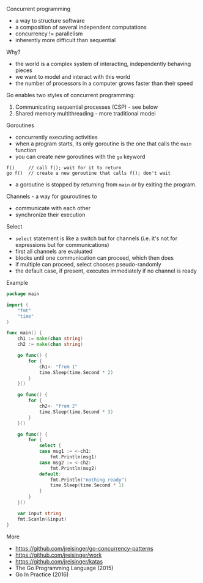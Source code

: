 Concurrent programming

* a way to structure software
* a composition of several independent computations
* concurrency != parallelism
* inherently more difficult than sequential

Why?

* the world is a complex system of interacting, independently behaving pieces
* we want to model and interact with this world
* the number of processors in a computer grows faster than their speed

Go enables two styles of concurrent programming:

1. Communicating sequential processes (CSP) - see below
2. Shared memory multithreading - more traditional model

Goroutines

* concurrently executing activities
* when a program starts, its only goroutine is the one that calls the `main` function
* you can create new goroutines with the `go` keyword

```
f()     // call f(); wait for it to return
go f()  // create a new goroutine that calls f(); don't wait
```

* a goroutine is stopped by returning from `main` or by exiting the program.

Channels - a way for gouroutines to

* communicate with each other
* synchronize their execution

Select

* `select` statement is like a switch but for channels (i.e. it's not for expressions but for communications)
* first all channels are evaluated
* blocks until one communication can proceed, which then does
* if multiple can proceed, select chooses pseudo-randomly
* the default case, if present, executes immediately if no channel is ready

Example

```go
package main

import (
    "fmt"
    "time"
)

func main() {
    ch1 := make(chan string)
    ch2 := make(chan string)

    go func() {
        for {
            ch1<- "from 1"
            time.Sleep(time.Second * 2)
        }
    }()

    go func() {
        for {
            ch2<- "from 2"
            time.Sleep(time.Second * 3)
        }
    }()

    go func() {
        for {
            select {
            case msg1 := <-ch1:
                fmt.Println(msg1)
            case msg2 := <-ch2:
                fmt.Println(msg2)
            default:
                fmt.Println("nothing ready")
                time.Sleep(time.Second * 1)
            }
        }
    }()

    var input string
    fmt.Scanln(&input)
}
```

More

* https://github.com/jreisinger/go-concurrency-patterns
* https://github.com/jreisinger/work
* https://github.com/jreisinger/katas
* The Go Programming Language (2015)
* Go In Practice (2016)
